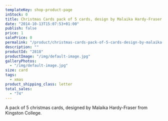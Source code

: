 ```yaml
---
templateKey: shop-product-page
inStock: 0
title: Christmas Cards pack of 5 cards, design by Malaika Hardy-Fraser
date: "2014-10-13T15:07:53+01:00"
publish: false
price: 1
salePrice: 0
permalink: "/product/christmas-cards-pack-of-5-cards-design-by-malaika-hardy-fraser"
description: ""
productId: "2818"
productImage: "/img/default-image.jpg"
galleryPhotos:
  - "/img/default-image.jpg"
size: card
tags:
  - xmas
product_shipping_class: letter
total_sales:
  - "74"
---
```


A pack of 5 christmas cards, designed by Malaika Hardy-Fraser from Kingston College.
